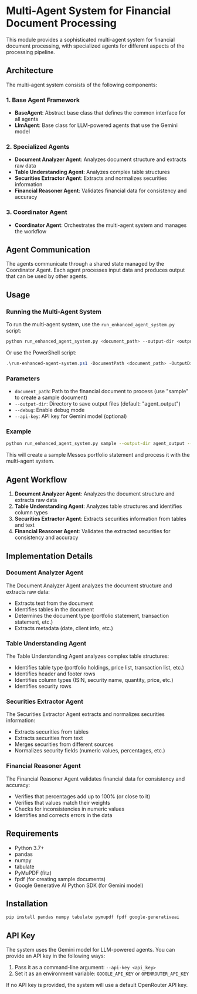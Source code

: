 # Multi-Agent System for Financial Document Processing

This module provides a sophisticated multi-agent system for financial document processing, with specialized agents for different aspects of the processing pipeline.

## Architecture

The multi-agent system consists of the following components:

### 1. Base Agent Framework

- **BaseAgent**: Abstract base class that defines the common interface for all agents
- **LlmAgent**: Base class for LLM-powered agents that use the Gemini model

### 2. Specialized Agents

- **Document Analyzer Agent**: Analyzes document structure and extracts raw data
- **Table Understanding Agent**: Analyzes complex table structures
- **Securities Extractor Agent**: Extracts and normalizes securities information
- **Financial Reasoner Agent**: Validates financial data for consistency and accuracy

### 3. Coordinator Agent

- **Coordinator Agent**: Orchestrates the multi-agent system and manages the workflow

## Agent Communication

The agents communicate through a shared state managed by the Coordinator Agent. Each agent processes input data and produces output that can be used by other agents.

## Usage

### Running the Multi-Agent System

To run the multi-agent system, use the `run_enhanced_agent_system.py` script:

```bash
python run_enhanced_agent_system.py <document_path> --output-dir <output_dir> [--debug] [--api-key <api_key>]
```

Or use the PowerShell script:

```powershell
.\run-enhanced-agent-system.ps1 -DocumentPath <document_path> -OutputDir <output_dir> [-Debug] [-ApiKey <api_key>]
```

### Parameters

- `document_path`: Path to the financial document to process (use "sample" to create a sample document)
- `--output-dir`: Directory to save output files (default: "agent_output")
- `--debug`: Enable debug mode
- `--api-key`: API key for Gemini model (optional)

### Example

```bash
python run_enhanced_agent_system.py sample --output-dir agent_output --debug
```

This will create a sample Messos portfolio statement and process it with the multi-agent system.

## Agent Workflow

1. **Document Analyzer Agent**: Analyzes the document structure and extracts raw data
2. **Table Understanding Agent**: Analyzes table structures and identifies column types
3. **Securities Extractor Agent**: Extracts securities information from tables and text
4. **Financial Reasoner Agent**: Validates the extracted securities for consistency and accuracy

## Implementation Details

### Document Analyzer Agent

The Document Analyzer Agent analyzes the document structure and extracts raw data:

- Extracts text from the document
- Identifies tables in the document
- Determines the document type (portfolio statement, transaction statement, etc.)
- Extracts metadata (date, client info, etc.)

### Table Understanding Agent

The Table Understanding Agent analyzes complex table structures:

- Identifies table type (portfolio holdings, price list, transaction list, etc.)
- Identifies header and footer rows
- Identifies column types (ISIN, security name, quantity, price, etc.)
- Identifies security rows

### Securities Extractor Agent

The Securities Extractor Agent extracts and normalizes securities information:

- Extracts securities from tables
- Extracts securities from text
- Merges securities from different sources
- Normalizes security fields (numeric values, percentages, etc.)

### Financial Reasoner Agent

The Financial Reasoner Agent validates financial data for consistency and accuracy:

- Verifies that percentages add up to 100% (or close to it)
- Verifies that values match their weights
- Checks for inconsistencies in numeric values
- Identifies and corrects errors in the data

## Requirements

- Python 3.7+
- pandas
- numpy
- tabulate
- PyMuPDF (fitz)
- fpdf (for creating sample documents)
- Google Generative AI Python SDK (for Gemini model)

## Installation

```bash
pip install pandas numpy tabulate pymupdf fpdf google-generativeai
```

## API Key

The system uses the Gemini model for LLM-powered agents. You can provide an API key in the following ways:

1. Pass it as a command-line argument: `--api-key <api_key>`
2. Set it as an environment variable: `GOOGLE_API_KEY` or `OPENROUTER_API_KEY`

If no API key is provided, the system will use a default OpenRouter API key.
